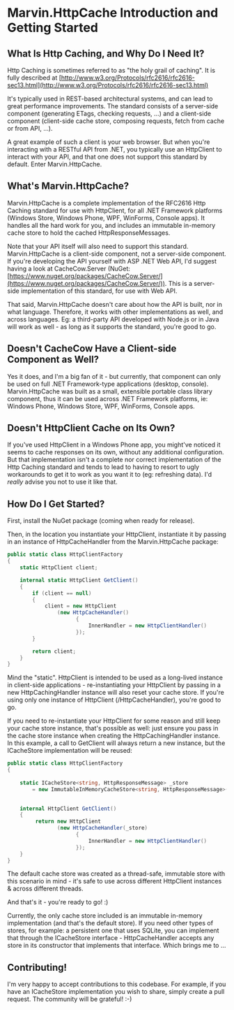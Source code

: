 # Marvin.HttpCache Introduction and Getting Started

## What Is Http Caching, and Why Do I Need It? ##

Http Caching is sometimes referred to as "the holy grail of caching".  It is fully described at [http://www.w3.org/Protocols/rfc2616/rfc2616-sec13.html](http://www.w3.org/Protocols/rfc2616/rfc2616-sec13.html)

It's typically used in REST-based architectural systems, and can lead to great performance improvements.  The standard consists of a server-side component (generating ETags, checking requests, …) and a client-side component (client-side cache store, composing requests, fetch from cache or from API, …).  

A great example of such a client is your web browser.  But when you're interacting with a RESTful API from .NET, you typically use an HttpClient to interact with your API, and that one does not support this standard by default.  Enter Marvin.HttpCache.

## What's Marvin.HttpCache? ##

Marvin.HttpCache is a complete implementation of the RFC2616 Http Caching standard for use with HttpClient, for all .NET Framework platforms (Windows Store, Windows Phone, WPF, WinForms, Console apps).  It handles all the hard work for you, and includes an immutable in-memory cache store to hold the cached HttpResponseMessages.  

Note that your API itself will also need to support this standard.  Marvin.HttpCache is a client-side component, not a server-side component.   If you're developing the API yourself with ASP .NET Web API, I'd suggest having a look at CacheCow.Server (NuGet: [https://www.nuget.org/packages/CacheCow.Server/](https://www.nuget.org/packages/CacheCow.Server/)).  This is a server-side implementation of this standard, for use with Web API.  

That said, Marvin.HttpCache doesn't care about how the API is built, nor in what language.  Therefore, it works with other implementations as well, and across languages.  Eg: a third-party API developed with Node.js or in Java will work as well - as long as it supports the standard, you're good to go.

## Doesn't CacheCow Have a Client-side Component as Well? ##

Yes it does, and I'm a big fan of it - but currently, that component can only be used on full .NET Framework-type applications (desktop, console).  Marvin.HttpCache was built as a small, extensible portable class library component, thus it can be used across .NET Framework platforms, ie: Windows Phone, Windows Store, WPF, WinForms, Console apps.  

## Doesn't HttpClient Cache on Its Own? ##

If you've used HttpClient in a Windows Phone app, you might've noticed it seems to cache responses on its own, without any additional configuration.  But that implementation isn't a complete nor correct implementation of the Http Caching standard and tends to lead to having to resort to ugly workarounds to get it to work as you want it to (eg: refreshing data).  I'd *really* advise you not to use it like that. 

## How Do I Get Started? ##

First, install the NuGet package (coming when ready for release).

Then, in the location you instantiate your HttpClient, instantiate it by passing in an instance of HttpCacheHandler from the Marvin.HttpCache package:

```csharp
public static class HttpClientFactory
{
    static HttpClient client;

    internal static HttpClient GetClient()
    {
        if (client == null)
        {
            client = new HttpClient
                (new HttpCacheHandler()
                      {
                          InnerHandler = new HttpClientHandler()
                      });
        }

        return client;
    }
}
```

Mind the "static".  HttpClient is intended to be used as a long-lived instance in client-side applications - re-instantiating your HttpClient by passing in a new HttpCachingHandler instance will also reset your cache store.  If you're using only one instance of HttpClient (/HttpCacheHandler), you're good to go.    

If you need to re-instantiate your HttpClient for some reason and still keep your cache store instance, that's possible as well: just ensure you pass in the cache store instance when creating the HttpCachingHandler instance.  In this example, a call to GetClient will always return a new instance, but the ICacheStore implementation will be reused:

```csharp
public static class HttpClientFactory
{
   
    static ICacheStore<string, HttpResponseMessage> _store
        = new ImmutableInMemoryCacheStore<string, HttpResponseMessage>();

    
    internal HttpClient GetClient()
    {
         return new HttpClient
                (new HttpCacheHandler(_store)
                      {
                          InnerHandler = new HttpClientHandler()
                      });          
    }
}
```


The default cache store was created as a thread-safe, immutable store with this scenario in mind - it's safe to use across different HttpClient instances & across different threads.


And that's it - you're ready to go! :)

Currently, the only cache store included is an immutable in-memory implementation (and that's the default store).  If you need other types of stores, for example: a persistent one that uses SQLite, you can implement that through the ICacheStore interface - HttpCacheHandler accepts any store in its constructor that implements that interface.  Which brings me to …

## Contributing! ##

I'm very happy to accept contributions to this codebase.  For example, if you have an ICacheStore implementation you wish to share, simply create a pull request.  The community will be grateful! :-)

